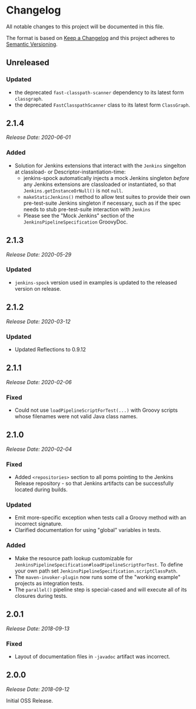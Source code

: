 Changelog
==============================

All notable changes to this project will be documented in this file.

The format is based on [Keep a Changelog](http://keepachangelog.com/en/1.0.0/) and this project adheres to [Semantic Versioning](http://semver.org/spec/v2.0.0.html).

## Unreleased

### Updated

* the deprecated `fast-classpath-scanner` dependency to its latest form `classgraph`.
* the deprecated `FastClasspathScanner` class to its latest form `ClassGraph`.

## 2.1.4

_Release Date: 2020-06-01_

### Added

* Solution for Jenkins extensions that interact with the `Jenkins` singelton at classload- or Descriptor-instantiation-time:
	* jenkins-spock automatically injects a mock Jenkins singleton _before_ any Jenkins extensions are classloaded or instantiated, so that `Jenkins.getInstanceOrNull()` is not `null`.
	* `makeStaticJenkins()` method to allow test suites to provide their own pre-test-suite Jenkins singleton if necessary, such as if the spec needs to stub pre-test-suite interaction with `Jenkins`
	* Please see the "Mock Jenkins" section of the `JenkinsPipelineSpecification` GroovyDoc.

## 2.1.3

_Release Date: 2020-05-29_

### Updated

* `jenkins-spock` version used in examples is updated to the released version on release.

## 2.1.2

_Release Date: 2020-03-12_

### Updated

* Updated Reflections to 0.9.12

## 2.1.1

_Release Date: 2020-02-06_

### Fixed

* Could not use `loadPipelineScriptForTest(...)` with Groovy scripts whose filenames were not valid Java class names.

## 2.1.0

_Release Date: 2020-02-04_

### Fixed

* Added `<repositories>` section to all poms pointing to the Jenkins Release repository - so that Jenkins artifacts can be successfully located during builds.

### Updated
	
* Emit more-specific exception when tests call a Groovy method with an incorrect signature.
* Clarified documentation for using "global" variables in tests.

### Added

* Make the resource path lookup customizable for `JenkinsPipelineSpecification#loadPipelineScriptForTest`. To define your own path set `JenkinsPipelineSpecification.scriptClassPath`.
* The `maven-invoker-plugin` now runs some of the "working example" projects as integration tests.
* The `parallel()` pipeline step is special-cased and will execute all of its closures during tests.

## 2.0.1

_Release Date: 2018-09-13_

### Fixed

* Layout of documentation files in `-javadoc` artifact was incorrect.

## 2.0.0

_Release Date: 2018-09-12_

Initial OSS Release.
